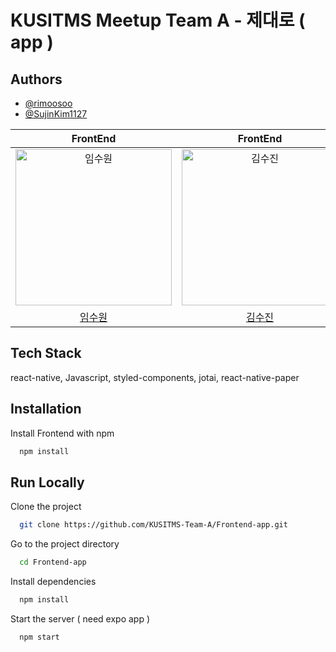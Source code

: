 
# KUSITMS Meetup Team A - 제대로 ( app )


## Authors

- [@rimoosoo](https://github.com/Rimoosoo)
- [@SujinKim1127](https://github.com/SujinKim1127)

  
|                                           FrontEnd                                           |                                         FrontEnd                                          |            
| :------------------------------------------------------------------------------------------: | :---------------------------------------------------------------------------------------: | 
| <img src="https://avatars.githubusercontent.com/u/50680955?v=4" width=250px alt="임수원"/> | <img src="https://avatars.githubusercontent.com/u/123801984?v=4" width=250px alt="김수진"/> | 
|                           [임수원](https://github.com/Rimoosoo)                            |                           [김수진](https://github.com/SujinKim1127)                      |


## Tech Stack
react-native, Javascript, styled-components, jotai, react-native-paper



## Installation

Install Frontend with npm

```bash
  npm install
```
    
## Run Locally

Clone the project

```bash
  git clone https://github.com/KUSITMS-Team-A/Frontend-app.git
```

Go to the project directory

```bash
  cd Frontend-app
```

Install dependencies

```bash
  npm install
```

Start the server ( need expo app )

```bash
  npm start
```

